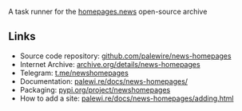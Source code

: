 A task runner for the [homepages.news](https:homepages.news) open-source archive

## Links

- Source code repository: [github.com/palewire/news-homepages](https://github.com/palewire/news-homepages)
- Internet Archive: [archive.org/details/news-homepages](https://archive.org/details/news-homepages)
- Telegram: [t.me/newshomepages](https://t.me/newshomepages)
- Documentation: [palewi.re/docs/news-homepages/](https://palewi.re/docs/news-homepages/index.html)
- Packaging: [pypi.org/project/newshomepages](https://pypi.org/project/newshomepages/)
- How to add a site: [palewi.re/docs/news-homepages/adding.html](https://palewi.re/docs/news-homepages/adding.html)
